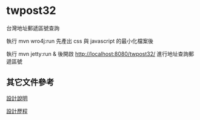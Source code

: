 # twpost32
台灣地址郵遞區號查詢

執行 mvn wro4j:run 先產出 css 與 javascript 的最小化檔案後

執行 mvn jetty:run & 後開啟 [http://localhost:8080/twpost32/](http://localhost:8080/twpost32/) 進行地址查詢郵遞區號

## 其它文件參考

[設計說明](https://github.com/kentyeh/twpost32/wiki/%E8%A8%AD%E8%A8%88%E6%AD%B7%E7%A8%8B)

[設計歷程](https://github.com/kentyeh/twpost32/wiki/%E8%A8%AD%E8%A8%88%E8%AA%AA%E6%98%8E)